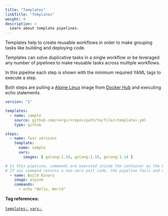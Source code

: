 ```yaml
---
title: "Templates"
linkTitle: "Templates"
weight: 9
description: >
  Learn about template pipelines.
---
```


Templates help to create reusable workflows in order to make grouping tasks like building and deploying code.

Templates can solve duplicative tasks in a single workflow or be leveraged any number of pipelines to make reusable tasks across multiple workflows.

In this pipeline each step is shown with the minimum required YAML tags to execute a step. 

Both steps are pulling a [Alpine Linux](https://alpinelinux.org/) image from [Docker Hub](https://hub.docker.com/) and executing echo statements.  

<!-- section break -->

```yaml
version: "1"

templates:
  - name: sample
    source: github.com/<org>/<repo>/path/to/file/<template>.yml
    type: github

steps:
  - name: Test versions
    template:
      name: sample
      vars:
        images: [ golang:1.16, golang:1.15, golang:1.14 ]

# In this pipeline, commands are executed inside the container as the Entrypoint.
# If any command returns a non-zero exit code, the pipeline fails and exits.
  - name: Build binary
    image: alpine
    commands:
      - echo "Hello, World"        
```

**Tag references:**

[`templates:`](/docs/reference/yaml/templates), [`vars:`](/docs/reference/yaml/steps/#the-template-tag), 